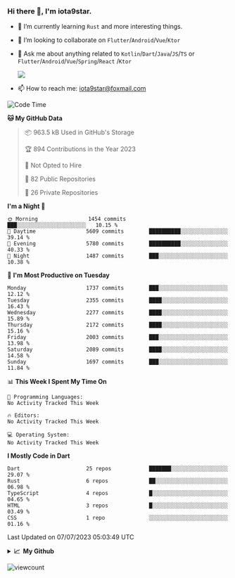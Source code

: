 ### Hi there 👋, I'm iota9star.

- 🌱 I’m currently learning `Rust` and more interesting things.
- 👯 I’m looking to collaborate on `Flutter`/`Android`/`Vue`/`Ktor`
- 💬 Ask me about anything related to `Kotlin`/`Dart`/`Java`/`JS`/`TS` or `Flutter`/`Android`/`Vue`/`Spring`/`React`
  /`Ktor`
  
  ![](https://github-readme-stats.vercel.app/api/top-langs?username=iota9star&show_icons=true&locale=en&layout=compact)
  
- 📫 How to reach me: [iota9star@foxmail.com](iota9star@foxmail.com)


<!--START_SECTION:waka-->
![Code Time](http://img.shields.io/badge/Code%20Time-3%2C090%20hrs%2054%20mins-blue)

**🐱 My GitHub Data** 

> 📦 963.5 kB Used in GitHub's Storage 
 > 
> 🏆 894 Contributions in the Year 2023
 > 
> 🚫 Not Opted to Hire
 > 
> 📜 82 Public Repositories 
 > 
> 🔑 26 Private Repositories 
 > 
**I'm a Night 🦉** 

```text
🌞 Morning                1454 commits        ███░░░░░░░░░░░░░░░░░░░░░░   10.15 % 
🌆 Daytime                5609 commits        ██████████░░░░░░░░░░░░░░░   39.14 % 
🌃 Evening                5780 commits        ██████████░░░░░░░░░░░░░░░   40.33 % 
🌙 Night                  1487 commits        ███░░░░░░░░░░░░░░░░░░░░░░   10.38 % 
```
📅 **I'm Most Productive on Tuesday** 

```text
Monday                   1737 commits        ███░░░░░░░░░░░░░░░░░░░░░░   12.12 % 
Tuesday                  2355 commits        ████░░░░░░░░░░░░░░░░░░░░░   16.43 % 
Wednesday                2277 commits        ████░░░░░░░░░░░░░░░░░░░░░   15.89 % 
Thursday                 2172 commits        ████░░░░░░░░░░░░░░░░░░░░░   15.16 % 
Friday                   2003 commits        ███░░░░░░░░░░░░░░░░░░░░░░   13.98 % 
Saturday                 2089 commits        ████░░░░░░░░░░░░░░░░░░░░░   14.58 % 
Sunday                   1697 commits        ███░░░░░░░░░░░░░░░░░░░░░░   11.84 % 
```


📊 **This Week I Spent My Time On** 

```text
💬 Programming Languages: 
No Activity Tracked This Week

🔥 Editors: 
No Activity Tracked This Week

💻 Operating System: 
No Activity Tracked This Week
```

**I Mostly Code in Dart** 

```text
Dart                     25 repos            ███████░░░░░░░░░░░░░░░░░░   29.07 % 
Rust                     6 repos             ██░░░░░░░░░░░░░░░░░░░░░░░   06.98 % 
TypeScript               4 repos             █░░░░░░░░░░░░░░░░░░░░░░░░   04.65 % 
HTML                     3 repos             █░░░░░░░░░░░░░░░░░░░░░░░░   03.49 % 
CSS                      1 repo              ░░░░░░░░░░░░░░░░░░░░░░░░░   01.16 % 
```




 Last Updated on 07/07/2023 05:03:49 UTC
<!--END_SECTION:waka-->

<details>
  <summary><b>📈&nbsp;&nbsp;My Github</b></summary>
  <br>
  <img src='https://github-profile-trophy.vercel.app/?username=iota9star'>
  <img src='https://bad-apple-github-readme.vercel.app/api?show_bg=1&username=iota9star&hide_title=true'>
  <img src='http://cr-skills-chart-widget.azurewebsites.net/api/api?username=iota9star'>
  <img src='https://github-readme-stats.vercel.app/api/wakatime?username=iota9star&layout=compact'>
</details>


![viewcount](https://count.getloli.com/get/@iota9star?theme=rule34)
